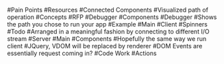 #Pain Points
#Resources
#Connected Components
#Visualized path of operation
#Concepts
#RFP
#Debugger
#Components
#Debugger
#Shows the path you chose to run your app
#Example
#Main
#Client
#Spinners
#Todo
#Arranged in a meaningful fashion by connecting to different I/O stream
#Server
#Main
#Components
#Hopefully the same way we run client
#JQuery, VDOM will be replaced by renderer
#DOM Events are essentially request coming in?
#Code Work
#Actions
